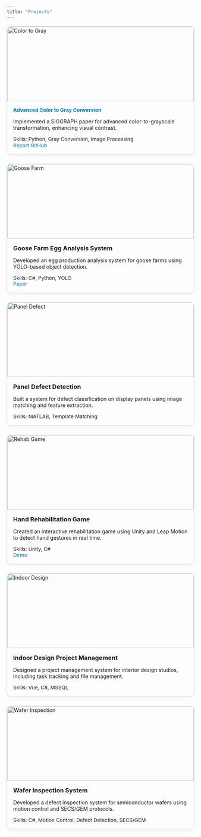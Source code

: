 ```yaml
---
title: "Projects"
---
```


<style>
.card-container {
  display: grid;
  grid-template-columns: repeat(auto-fit, minmax(280px, 1fr));
  gap: 1.5rem;
  margin-top: 1rem;
}
.card {
  border: 1px solid #ddd;
  border-radius: 10px;
  overflow: hidden;
  box-shadow: 0 2px 8px rgba(0, 0, 0, 0.06);
  display: flex;
  flex-direction: column;
  transition: transform 0.2s ease;
}
.card:hover {
  transform: translateY(-4px);
}
.card img {
  width: 100%;
  height: 200px;
  object-fit: scale-down;
}
.card-content {
  padding: 1rem;
}
.card h3 {
  margin: 0 0 0.5rem;
}
.card .skills {
  margin-top: 0.5rem;
  font-size: 0.85rem;
}
.card a {
  display: inline-block;
  font-size: 0.85rem;
  color: #007acc;
  text-decoration: none;
}
</style>

<div class="card-container">

  <div class="card">
    <img src="/images/Advanced-Color-to-Gray-Conversion.png" alt="Color to Gray" />
    <div class="card-content">
      <h3><a href="/posts/advanced-color-to-gray-conversion/">Advanced Color to Gray Conversion</a></h3>
      <p>Implemented a SIGGRAPH paper for advanced color-to-grayscale transformation, enhancing visual contrast.</p>
      <div class="skills">Skills: Python, Gray Conversion, Image Processing</div>
      <a target="_blank" href="https://github.com/yanzzzzzzzzz/Advanced-Color-to-Gray-Conversion/blob/master/Report.pdf">Report</a>
      <a target="_blank" href="https://github.com/yanzzzzzzzzz/Advanced-Color-to-Gray-Conversion">GitHub</a>
    </div>
  </div>

  <div class="card">
    <img src="/images/goose-farm.png" alt="Goose Farm" />
    <div class="card-content">
      <h3>Goose Farm Egg Analysis System</h3>
      <p>Developed an egg production analysis system for goose farms using YOLO-based object detection.</p>
      <div class="skills">Skills: C#, Python, YOLO</div>
      <a target="_blank" href="https://ieeexplore.ieee.org/document/8644970">Paper</a>
    </div>
  </div>

  <div class="card">
    <img src="/images/panel-detection.jpg" alt="Panel Defect" />
    <div class="card-content">
      <h3>Panel Defect Detection</h3>
      <p>Built a system for defect classification on display panels using image matching and feature extraction.</p>
      <div class="skills">Skills: MATLAB, Template Matching</div>
    </div>
  </div>

  <div class="card">
    <img src="/images/hand-rehabilitation-game.png" alt="Rehab Game" />
    <div class="card-content">
      <h3>Hand Rehabilitation Game</h3>
      <p>Created an interactive rehabilitation game using Unity and Leap Motion to detect hand gestures in real time.</p>
      <div class="skills">Skills: Unity, C#</div>
      <a target="_blank" href="https://youtu.be/IYXUUOW3wrU?si=VhDoxTl7Gz7xgQmH">Demo</a>
    </div>
  </div>

  <div class="card">
    <img src="/images/indoor-design-project-management-system.png" alt="Indoor Design" />
    <div class="card-content">
      <h3>Indoor Design Project Management</h3>
      <p>Designed a project management system for interior design studios, including task tracking and file management.</p>
      <div class="skills">Skills: Vue, C#, MSSQL</div>
    </div>
  </div>

  <div class="card">
    <img src="/images/Wafer-Inspection.jpg" alt="Wafer Inspection" />
    <div class="card-content">
      <h3>Wafer Inspection System</h3>
      <p>Developed a defect inspection system for semiconductor wafers using motion control and SECS/GEM protocols.</p>
      <div class="skills">Skills: C#, Motion Control, Defect Detection, SECS/GEM</div>
    </div>
  </div>
</div>
